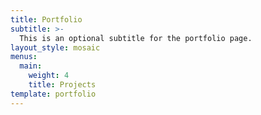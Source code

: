 ```yaml
---
title: Portfolio
subtitle: >-
  This is an optional subtitle for the portfolio page.
layout_style: mosaic
menus:
  main:
    weight: 4
    title: Projects
template: portfolio
---
```

